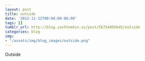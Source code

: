 ```yaml
---
layout: post
title: outside
date: '2012-11-12T00:00:00-06:00'
tags: []
tumblr_url: http://blog.zachtemkin.us/post/56754895645/outside
categories: blog
img:
- "/assets/img/blog_images/outside.png" 
---
```

Outside
